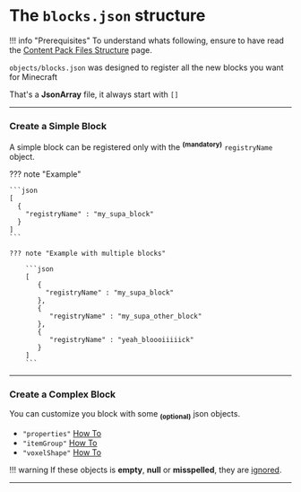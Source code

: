 # The `blocks.json` structure

!!! info "Prerequisites"
    To understand whats following, ensure to have read the [Content Pack Files Structure](../content_pack.md) page.

`objects/blocks.json` was designed to register all the new blocks you want for Minecraft  

That's a **JsonArray** file, it always start with `[]`

___

### Create a Simple Block

A simple block can be registered only with the <sup>**(mandatory)**</sup> `registryName` object.

??? note "Example"

    ```json
    [
      {
        "registryName" : "my_supa_block"
      }
    ]
    ```

    ??? note "Example with multiple blocks"
    
        ```json
        [
           {
             "registryName" : "my_supa_block"
           },
           {
              "registryName" : "my_supa_other_block"
           },
           {
              "registryName" : "yeah_bloooiiiiick"
           }            
        ]
        ```

___

### Create a Complex Block

You can customize you block with some <sub>**(optional)**</sub> json objects.

- `"properties"` [How To](./blocks/properties.md)
- `"itemGroup"` [How To](./blocks/itemGroup.md)
- `"voxelShape"` [How To](./blocks/voxelShape.md)

!!! warning
    If these objects is **empty**, **null** or **misspelled**, they are <u>ignored</u>.
    
___
